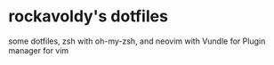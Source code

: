 # rockavoldy's dotfiles

some dotfiles, zsh with oh-my-zsh, and neovim with Vundle for Plugin manager for vim
